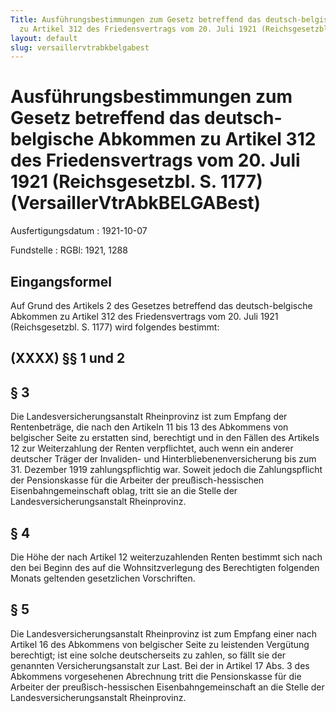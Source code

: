 ```yaml
---
Title: Ausführungsbestimmungen zum Gesetz betreffend das deutsch-belgische Abkommen
  zu Artikel 312 des Friedensvertrags vom 20. Juli 1921 (Reichsgesetzbl. S. 1177)
layout: default
slug: versaillervtrabkbelgabest
---
```


# Ausführungsbestimmungen zum Gesetz betreffend das deutsch-belgische Abkommen zu Artikel 312 des Friedensvertrags vom 20. Juli 1921 (Reichsgesetzbl. S. 1177) (VersaillerVtrAbkBELGABest)

Ausfertigungsdatum
:   1921-10-07

Fundstelle
:   RGBl: 1921, 1288



## Eingangsformel

Auf Grund des Artikels 2 des Gesetzes betreffend das deutsch-belgische
Abkommen zu Artikel 312 des Friedensvertrags vom 20. Juli 1921
(Reichsgesetzbl. S. 1177) wird folgendes bestimmt:


## (XXXX) §§ 1 und 2



## § 3

Die Landesversicherungsanstalt Rheinprovinz ist zum Empfang der
Rentenbeträge, die nach den Artikeln 11 bis 13 des Abkommens von
belgischer Seite zu erstatten sind, berechtigt und in den Fällen des
Artikels 12 zur Weiterzahlung der Renten verpflichtet, auch wenn ein
anderer deutscher Träger der Invaliden- und
Hinterbliebenenversicherung bis zum 31. Dezember 1919
zahlungspflichtig war. Soweit jedoch die Zahlungspflicht der
Pensionskasse für die Arbeiter der preußisch-hessischen
Eisenbahngemeinschaft oblag, tritt sie an die Stelle der
Landesversicherungsanstalt Rheinprovinz.


## § 4

Die Höhe der nach Artikel 12 weiterzuzahlenden Renten bestimmt sich
nach den bei Beginn des auf die Wohnsitzverlegung des Berechtigten
folgenden Monats geltenden gesetzlichen Vorschriften.


## § 5

Die Landesversicherungsanstalt Rheinprovinz ist zum Empfang einer nach
Artikel 16 des Abkommens von belgischer Seite zu leistenden Vergütung
berechtigt; ist eine solche deutscherseits zu zahlen, so fällt sie der
genannten Versicherungsanstalt zur Last.
Bei der in Artikel 17 Abs. 3 des Abkommens vorgesehenen Abrechnung
tritt die Pensionskasse für die Arbeiter der preußisch-hessischen
Eisenbahngemeinschaft an die Stelle der Landesversicherungsanstalt
Rheinprovinz.

